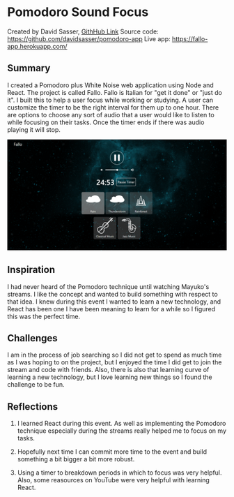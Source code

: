 # Pomodoro Sound Focus

Created by David Sasser, [GithHub Link](https://github.com/davidsasser)
Source code: https://github.com/davidsasser/pomodoro-app
Live app: https://fallo-app.herokuapp.com/

## Summary

I created a Pomodoro plus White Noise web application using Node and React. The project is called Fallo. Fallo is Italian for "get it done" or "just do it". I built this to help a user focus while working or studying. A user can customize the timer to be the right interval for them up to one hour. There are options to choose any sort of audio that a user would like to listen to while focusing on their tasks. Once the timer ends if there was audio playing it will stop.

![Image of Website](./screenshot.png)

## Inspiration

I had never heard of the Pomodoro technique until watching Mayuko's streams. I like the concept and wanted to build something with respect to that idea. I knew during this event I wanted to learn a new technology, and React has been one I have been meaning to learn for a while so I figured this was the perfect time.

## Challenges

I am in the process of job searching so I did not get to spend as much time as I was hoping to on the project, but I enjoyed the time I did get to join the stream and code with friends. Also, there is also that learning curve of learning a new technology, but I love learning new things so I found the challenge to be fun.

## Reflections

1. I learned React during this event. As well as implementing the Pomodoro technique especially during the streams really helped me to focus on my tasks.

2. Hopefully next time I can commit more time to the event and build something a bit bigger a bit more robust.

3. Using a timer to breakdown periods in which to focus was very helpful. Also, some reasources on YouTube were very helpful with learning React.